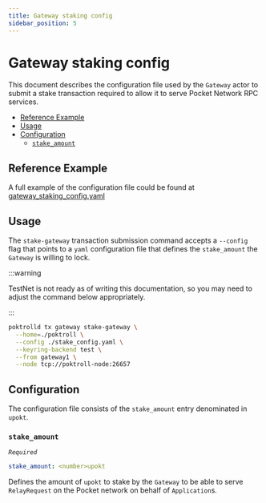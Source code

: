 ```yaml
---
title: Gateway staking config
sidebar_position: 5
---
```


# Gateway staking config <!-- omit in toc -->

This document describes the configuration file used by the `Gateway` actor
to submit a stake transaction required to allow it to serve Pocket Network
RPC services.

- [Reference Example](#reference-example)
- [Usage](#usage)
- [Configuration](#configuration)
  - [`stake_amount`](#stake_amount)

## Reference Example

A full example of the configuration file could be found at [gateway_staking_config.yaml](https://github.com/pokt-network/poktroll/tree/main/localnet/poktrolld/config/gateway1_stake_config.yaml)

## Usage

The `stake-gateway` transaction submission command accepts a `--config` flag
that points to a `yaml` configuration file that defines the `stake_amount` the
`Gateway` is willing to lock.

:::warning

TestNet is not ready as of writing this documentation, so you may
need to adjust the command below appropriately.

:::

```bash
poktrolld tx gateway stake-gateway \
  --home=./poktroll \
  --config ./stake_config.yaml \
  --keyring-backend test \
  --from gateway1 \
  --node tcp://poktroll-node:26657
```

## Configuration

The configuration file consists of the `stake_amount` entry denominated in `upokt`.

### `stake_amount`

_`Required`_

```yaml
stake_amount: <number>upokt
```

Defines the amount of `upokt` to stake by the `Gateway` to be able to serve
`RelayRequest` on the Pocket network on behalf of `Application`s.
